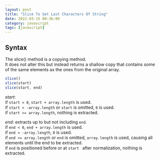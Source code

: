 ```yaml
---
layout: post
title: "Slice To Get Last Characters Of String"
date: 2022-03-15 08:36:00
category: javascript
tags: [javascript]
---
```


## Syntax
The slice() method is a copying method.  
It does not alter this but instead returns a shallow copy that contains some of the same elements as the ones from the original array.

```javascript
slice()
slice(start)
slice(start, end)
```

*start*:  
if `start < 0`, `start + array.length` is used.  
if `start < -array.length` or `start` is omitted, `0` is used.  
if `start >= array.length`, nothing is extracted.  

*end*: extracts up to but not including `end`.  
if `end < 0`, `end + array.length` is used.  
if `end < -array.length`, `0` is used.  
if `end >= array.length` or `end` is omitted, `array.length` is used, causing all elements until the end to be extracted.  
if `end` is positioned before or at `start ` after normalization, nothing is extracted.  





[jekyll]: http://jekyllrb.com
[jekyll-gh]: https://github.com/jekyll/jekyll
[jekyll-help]: https://github.com/jekyll/jekyll-help


